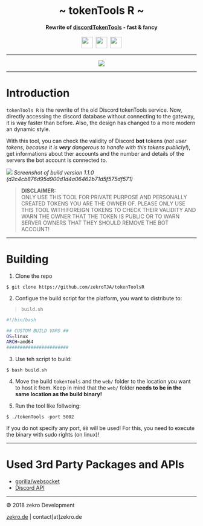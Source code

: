 <div align="center">
     <!-- <img src="https://zekro.de/src/go_chat_logo.png" width="400"/> -->
     <h1>~ tokenTools R ~</h1>
     <strong>Rewrite of <a href="https://github.com/zekroTJA/discordTokenTools" target="_blank">discordTokenTools</a> - fast & fancy</strong><br><br>
     <img src="https://forthebadge.com/images/badges/made-with-go.svg" height="30" />&nbsp;
     <!-- <img src="https://forthebadge.com/images/badges/60-percent-of-the-time-works-every-time.svg" height="30" />&nbsp; -->
     <!-- <a href="https://travis-ci.org/zekroTJA/thunder"><img src="https://img.shields.io/travis/zekroTJA/thunder.svg?style=for-the-badge&logo=travis" height="30"></a>&nbsp; -->
     <!-- <a href="https://godoc.org/github.com/zekroTJA/thunder"><img src="https://img.shields.io/badge/docs-godoc-0ee6ea.svg?style=for-the-badge" height="30"></a>&nbsp; -->
     <a href="https://tokentools.zekro.de"><img src="https://forthebadge.com/images/badges/check-it-out.svg" height="30"></a>&nbsp;
     <a href="https://zekro.de/discord"><img src="https://img.shields.io/discord/307084334198816769.svg?logo=discord&style=for-the-badge" height="30"></a>
</div>

---

<div align="center">
<a style="font-size: 22px;" href="https://tokentools.zekro.de"><img src="https://img.shields.io/badge/LIVE%20DEMO-CHECK%20IT%20OUT-%234DD0E1.svg?style=for-the-badge"/></a>
</div>

---

# Introduction

`tokenTools R` is the rewrite of the old Discord tokenTools service. Now, directly accessing the discord database without connecting to the gateway, it is way faster than before. Also, the design has changed to a more modern an dynamic style.

With this tool, you can check the validity of Discord **bot** tokens (*not user tokens, because it is **very** dangerous to handle with this tokens publicly!*), get informations about ther accounts and the number and details of the servers the bot account is connected to.

![](https://cdn.zekro.de/ss/chrome_2018-10-05_16-32-42.png)
*Screenshot of build version 1.1.0 (d2c4cb876d95d900d1d4a06462b71d5f575df571)*

> **DISCLAIMER:**  
> ONLY USE THIS TOOL FOR PRIVATE PURPOSE AND PERSONALLY CREATED TOKENS YOU ARE THE OWNER OF. PLEASE ONLY USE THIS TOOL WITH FOREIGN TOKENS TO CHECK THEIR VALIDITY AND WARN THE OWNER THAT THE TOKEN IS PUBLIC OR TO WARN SERVER OWNERS THAT THEY SHOULD REMOVE THE BOT ACCOUNT!

---

# Building

1. Clone the repo  
```
$ git clone https://github.com/zekroTJA/tokenToolsR
```

2. Configue the build script for the platform, you want to distribute to:  
> `build.sh`
```bash
#!/bin/bash

## CUSTOM BUILD VARS ##
OS=linux
ARCH=amd64
#######################
```

3. Use teh script to build:  
```
$ bash build.sh
```

4. Move the build `tokenTools` and the `web/` folder to the location you want to host it from. Keep in mind that the `web/` folder **needs to be in the same location as the build binary!**

5. Run the tool like follwoing:
```
$ ./tokenTools -port 5002
```
If you do not specify any port, `80` will be used! For this, you need to execute the binary with sudo rights (on linux)!

---

# Used 3rd Party Packages and APIs

- [gorilla/websocket](http://www.gorillatoolkit.org/pkg/websocket)
- [Discord API](https://discordapp.com/)

---

© 2018 zekro Development  

[zekro.de](https://zekro.de) | contact[at]zekro.de


